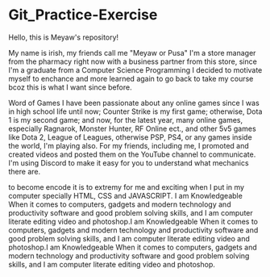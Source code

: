# Git_Practice-Exercise

Hello, this is Meyaw's repository!

My name is irish, my friends call me "Meyaw or Pusa" I'm a store manager from the pharmacy right now with a business partner from this store, since I'm a graduate from a Computer Science Programming I decided to motivate myself to enchance and more learned again to go back to take my course bcoz this is what I want since before.

Word of Games I have been passionate about any online games since I was in high school life until now; Counter Strike is my first game; otherwise, Dota 1 is my second game; and now, for the latest year, many online games, especially Ragnarok, Monster Hunter, RF Online ect., and other 5v5 games like Dota 2, League of Leagues, otherwise PSP, PS4, or any games inside the world, I'm playing also. For my friends, including me, I promoted and created videos and posted them on the YouTube channel to communicate. I'm using Discord to make it easy for you to understand what mechanics there are.

to become encode it is to extremy for me and exciting when I put in my computer specially HTML, CSS and JAVASCRIPT. I am Knowledgeable When it comes to computers, gadgets and modern technology and productivity software and good problem solving skills, and I am computer literate editing video and photoshop.I am Knowledgeable When it comes to computers, gadgets and modern technology and productivity software and good problem solving skills, and I am computer literate editing video and photoshop.I am Knowledgeable When it comes to computers, gadgets and modern technology and productivity software and good problem solving skills, and I am computer literate editing video and photoshop. 
